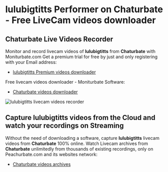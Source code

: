 # lulubigtitts Performer on Chaturbate - Free LiveCam videos downloader

## Chaturbate Live Videos Recorder

Monitor and record livecam videos of **lulubigtitts** from **Chaturbate** with Moniturbate.com
Get a premium trial for free by just and only registering with your Email address:
* [lulubigtitts Premium videos downloader](https://moniturbate.com/request-demo-licence-key.html)

Free livecam videos downloader - Moniturbate Software:
* [Chaturbate videos downloader](https://moniturbate.com/moniturbate-download-software.html)

![lulubigtitts livecam videos recorder](https://peachurnet.com/templates/moniturbate-software.png)


## Capture lulubigtitts videos from the Cloud and watch your recordings on Streaming

Without the need of downloading a software, capture **lulubigtitts** livecam videos from **Chaturbate** 100% online.
Watch Livecam archives from **Chaturbate** unlimitedly from thousands of existing recordings, only on Peachurbate.com and its websites network:
* [Chaturbate videos archives](https://peachurnet.com/)